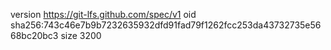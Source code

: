 version https://git-lfs.github.com/spec/v1
oid sha256:743c46e7b9b7232635932dfd91fad79f1262fcc253da43732735e5668bc20bc3
size 3200
